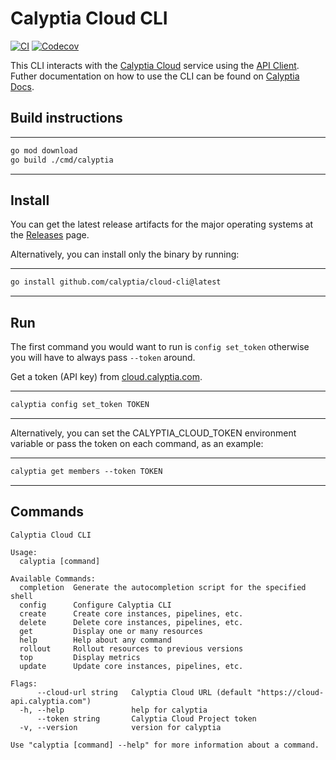 
# Calyptia Cloud CLI

[![CI](https://github.com/calyptia/cli/actions/workflows/ci.yml/badge.svg)](https://github.com/calyptia/cloud-cli/actions/workflows/ci.yml)
[![Codecov](https://codecov.io/gh/calyptia/cli/branch/main/graph/badge.svg?token=TY36W7B87A)](https://codecov.io/gh/calyptia/cli)

This CLI interacts with the [Calyptia Cloud](https://cloud.calyptia.com) service
using the [API Client](https://github.com/calyptia/api).
Futher documentation on how to use the CLI
can be found on [Calyptia Docs](https://docs.calyptia.com).

## Build instructions

---

```markdown
go mod download
go build ./cmd/calyptia
```

---

## Install

You can get the latest release artifacts for the major operating systems
at the [Releases](https://github.com/calyptia/cloud-cli/releases) page.

Alternatively, you can install only the binary by running:

---

```markdown
go install github.com/calyptia/cloud-cli@latest
```

---

## Run

The first command you would want to run is `config set_token` otherwise
you will have to always pass `--token` around.

Get a token (API key) from [cloud.calyptia.com](https://cloud.calyptia.com).

---

```markdown
calyptia config set_token TOKEN
```

---

Alternatively, you can set the CALYPTIA_CLOUD_TOKEN environment variable or
pass the token on each command, as an example:

---

```markdown
calyptia get members --token TOKEN
```

---

## Commands

```shell
Calyptia Cloud CLI

Usage:
  calyptia [command]

Available Commands:
  completion  Generate the autocompletion script for the specified shell
  config      Configure Calyptia CLI
  create      Create core instances, pipelines, etc.
  delete      Delete core instances, pipelines, etc.
  get         Display one or many resources
  help        Help about any command
  rollout     Rollout resources to previous versions
  top         Display metrics
  update      Update core instances, pipelines, etc.

Flags:
      --cloud-url string   Calyptia Cloud URL (default "https://cloud-api.calyptia.com")
  -h, --help               help for calyptia
      --token string       Calyptia Cloud Project token
  -v, --version            version for calyptia

Use "calyptia [command] --help" for more information about a command.
```
